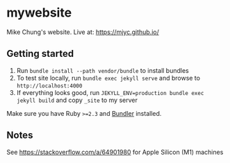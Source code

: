# mywebsite

Mike Chung's website. Live at: https://mjyc.github.io/

## Getting started

1. Run `bundle install --path vendor/bundle` to install bundles
2. To test site locally, run `bundle exec jekyll serve` and browse to `http://localhost:4000`
3. If everything looks good, run `JEKYLL_ENV=production bundle exec jekyll build` and copy `_site` to my server

Make sure you have Ruby `>=2.3` and [Bundler](http://bundler.io/) installed.

## Notes

See https://stackoverflow.com/a/64901980 for Apple Silicon (M1) machines

